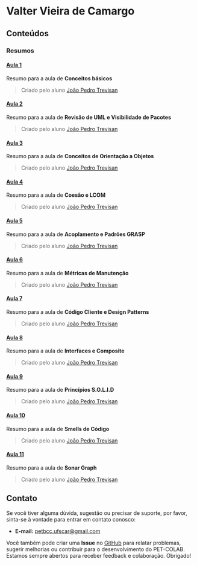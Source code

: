 # Valter Vieira de Camargo

## Conteúdos

### Resumos

#### [Aula 1](/materias/POOA/Valter/resumos/aula1.md)
Resumo para a aula de **Conceitos básicos**
> Criado pelo aluno [João Pedro Trevisan](https://www.linkedin.com/in/joao-pedro-trevisan)

#### [Aula 2](/materias/POOA/Valter/resumos/aula2.md)
Resumo para a aula de **Revisão de UML e Visibilidade de Pacotes**
> Criado pelo aluno [João Pedro Trevisan](https://www.linkedin.com/in/joao-pedro-trevisan)

#### [Aula 3](/materias/POOA/Valter/resumos/aula3.md)
Resumo para a aula de **Conceitos de Orientação a Objetos**
> Criado pelo aluno [João Pedro Trevisan](https://www.linkedin.com/in/joao-pedro-trevisan)

#### [Aula 4](/materias/POOA/Valter/resumos/aula4.md)
Resumo para a aula de **Coesão e LCOM**
> Criado pelo aluno [João Pedro Trevisan](https://www.linkedin.com/in/joao-pedro-trevisan)

#### [Aula 5](/materias/POOA/Valter/resumos/aula5.md)
Resumo para a aula de **Acoplamento e Padrões GRASP**
> Criado pelo aluno [João Pedro Trevisan](https://www.linkedin.com/in/joao-pedro-trevisan)

#### [Aula 6](/materias/POOA/Valter/resumos/aula6.md)
Resumo para a aula de **Métricas de Manutenção**
> Criado pelo aluno [João Pedro Trevisan](https://www.linkedin.com/in/joao-pedro-trevisan)

#### [Aula 7](/materias/POOA/Valter/resumos/aula7.md)
Resumo para a aula de **Código Cliente e Design Patterns**
> Criado pelo aluno [João Pedro Trevisan](https://www.linkedin.com/in/joao-pedro-trevisan)

#### [Aula 8](/materias/POOA/Valter/resumos/aula8.md)
Resumo para a aula de **Interfaces e Composite**
> Criado pelo aluno [João Pedro Trevisan](https://www.linkedin.com/in/joao-pedro-trevisan)

#### [Aula 9](/materias/POOA/Valter/resumos/aula9.md)
Resumo para a aula de **Princípios S.O.L.I.D**
> Criado pelo aluno [João Pedro Trevisan](https://www.linkedin.com/in/joao-pedro-trevisan)

#### [Aula 10](/materias/POOA/Valter/resumos/aula10.md)
Resumo para a aula de **Smells de Código**
> Criado pelo aluno [João Pedro Trevisan](https://www.linkedin.com/in/joao-pedro-trevisan)

#### [Aula 11](/materias/POOA/Valter/resumos/aula11.md)
Resumo para a aula de **Sonar Graph**
> Criado pelo aluno [João Pedro Trevisan](https://www.linkedin.com/in/joao-pedro-trevisan)

## Contato

Se você tiver alguma dúvida, sugestão ou precisar de suporte, por favor, sinta-se à vontade para entrar em contato conosco:

- **E-mail:** petbcc.ufscar@gmail.com

Você também pode criar uma **Issue** no [GitHub](https://github.com/petbccufscar/pet-colab/issues) para relatar problemas, sugerir melhorias ou contribuir para o desenvolvimento do PET-COLAB. Estamos sempre abertos para receber feedback e colaboração. Obrigado!